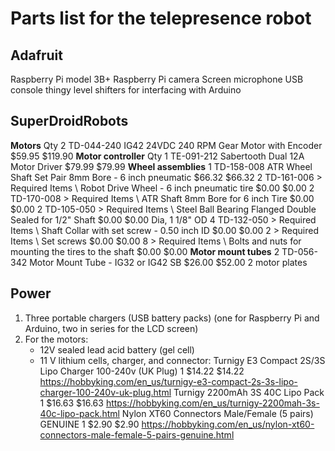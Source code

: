 # Parts list for the telepresence robot


## Adafruit

Raspberry Pi model 3B+
Raspberry Pi camera
Screen
microphone
USB console thingy
level shifters for interfacing with Arduino


## SuperDroidRobots

**Motors**
	Qty 2 TD-044-240 IG42 24VDC 240 RPM Gear Motor with Encoder $59.95 $119.90
**Motor controller**
	Qty 1 TE-091-212 Sabertooth Dual 12A Motor Driver $79.99 $79.99
**Wheel assemblies**
1 TD-158-008 ATR Wheel Shaft Set Pair 8mm Bore - 6 inch pneumatic $66.32 $66.32
2 TD-161-006 > Required Items \ Robot Drive Wheel - 6 inch pneumatic tire $0.00 $0.00
2 TD-170-008 > Required Items \ ATR Shaft 8mm Bore for 6 inch Tire $0.00 $0.00
2 TD-105-050 > Required Items \ Steel Ball Bearing Flanged Double Sealed for 1/2" Shaft $0.00 $0.00 Dia, 1 1/8" OD
4 TD-132-050 > Required Items \ Shaft Collar with set screw - 0.50 inch ID $0.00 $0.00
2 > Required Items \ Set screws $0.00 $0.00
8 > Required Items \ Bolts and nuts for mounting the tires to the shaft $0.00 $0.00
**Motor mount tubes**
2 TD-056-342 Motor Mount Tube - IG32 or IG42 SB $26.00 $52.00
2 motor plates 



## Power

1. Three portable chargers (USB battery packs) (one for Raspberry Pi and
	 Arduino, two in series for the LCD screen)
1. For the motors: 
	- 12V sealed lead acid battery (gel cell)
	- 11 V lithium cells, charger, and connector:
Turnigy E3 Compact 2S/3S Lipo Charger 100-240v (UK Plug)		1	$14.22	$14.22		https://hobbyking.com/en_us/turnigy-e3-compact-2s-3s-lipo-charger-100-240v-uk-plug.html
Turnigy 2200mAh 3S 40C Lipo Pack		1	$16.63	$16.63		https://hobbyking.com/en_us/turnigy-2200mah-3s-40c-lipo-pack.html
Nylon XT60 Connectors Male/Female (5 pairs) GENUINE		1	$2.90	$2.90		https://hobbyking.com/en_us/nylon-xt60-connectors-male-female-5-pairs-genuine.html

